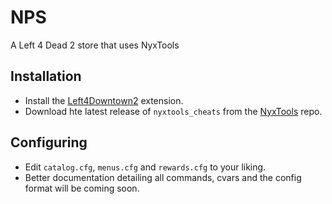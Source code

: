 # NPS
A Left 4 Dead 2 store that uses NyxTools
## Installation
* Install the [Left4Downtown2](https://github.com/Accelerator74/Left4Downtown2) extension.
* Download hte latest release of `nyxtools_cheats` from the [NyxTools](https://github.com/JeremyDF93/nyxtools) repo.
## Configuring
* Edit `catalog.cfg`, `menus.cfg` and `rewards.cfg` to your liking.
* Better documentation detailing all commands, cvars and the config format will be coming soon.
